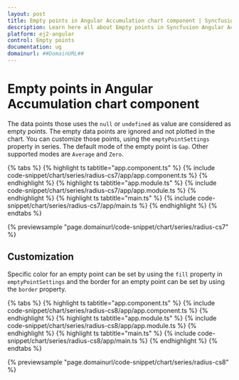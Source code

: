 ```yaml
---
layout: post
title: Empty points in Angular Accumulation chart component | Syncfusion
description: Learn here all about Empty points in Syncfusion Angular Accumulation chart component of Syncfusion Essential JS 2 and more.
platform: ej2-angular
control: Empty points 
documentation: ug
domainurl: ##DomainURL##
---
```


# Empty points in Angular Accumulation chart component

The data points those uses the `null` or `undefined` as value are considered as empty points. The empty data points are ignored and not plotted in the chart. You can customize those points, using the `emptyPointSettings` property in series. The default mode of the empty point is `Gap`. Other supported modes are `Average` and `Zero`.

{% tabs %}
{% highlight ts tabtitle="app.component.ts" %}
{% include code-snippet/chart/series/radius-cs7/app/app.component.ts %}
{% endhighlight %}
{% highlight ts tabtitle="app.module.ts" %}
{% include code-snippet/chart/series/radius-cs7/app/app.module.ts %}
{% endhighlight %}
{% highlight ts tabtitle="main.ts" %}
{% include code-snippet/chart/series/radius-cs7/app/main.ts %}
{% endhighlight %}
{% endtabs %}
  
{% previewsample "page.domainurl/code-snippet/chart/series/radius-cs7" %}

## Customization

Specific color for an empty point can be set by using the `fill` property in `emptyPointSettings` and the
border for an empty point can be set by using the `border` property.

{% tabs %}
{% highlight ts tabtitle="app.component.ts" %}
{% include code-snippet/chart/series/radius-cs8/app/app.component.ts %}
{% endhighlight %}
{% highlight ts tabtitle="app.module.ts" %}
{% include code-snippet/chart/series/radius-cs8/app/app.module.ts %}
{% endhighlight %}
{% highlight ts tabtitle="main.ts" %}
{% include code-snippet/chart/series/radius-cs8/app/main.ts %}
{% endhighlight %}
{% endtabs %}
  
{% previewsample "page.domainurl/code-snippet/chart/series/radius-cs8" %}